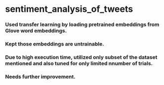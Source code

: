 # sentiment_analysis_of_tweets
### Used transfer learning by loading pretrained embeddings from Glove word embeddings.
### Kept those embeddings are untrainable.
### Due to high execution time, utilized only subset of the  dataset mentioned and also tuned for only limited nnumber of trials.
### Needs further improvement.
